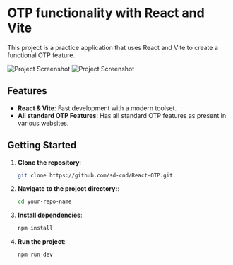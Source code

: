 # OTP functionality with React and Vite

This project is a practice application that uses React and Vite to create a functional OTP feature.

![Project Screenshot](https://i.postimg.cc/DwRztJ13/Screenshot-2024-07-07-125801.png)
![Project Screenshot](https://i.postimg.cc/vHHLmjkH/Screenshot-2024-07-07-125820.png)

## Features

- **React & Vite**: Fast development with a modern toolset.
- **All standard OTP Features**: Has all standard OTP features as present in various websites.

## Getting Started

1. **Clone the repository**:
   ```bash
   git clone https://github.com/sd-cnd/React-OTP.git

2. **Navigate to the project directory:**:
    ```bash
    cd your-repo-name
3. **Install dependencies**:
    ```bash
    npm install
4. **Run the project**:
    ```bash
    npm run dev


